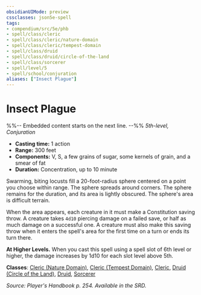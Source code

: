 ```yaml
---
obsidianUIMode: preview
cssclasses: json5e-spell
tags:
- compendium/src/5e/phb
- spell/class/cleric
- spell/class/cleric/nature-domain
- spell/class/cleric/tempest-domain
- spell/class/druid
- spell/class/druid/circle-of-the-land
- spell/class/sorcerer
- spell/level/5
- spell/school/conjuration
aliases: ["Insect Plague"]
---
```

# Insect Plague
%%-- Embedded content starts on the next line. --%%
*5th-level, Conjuration*  

- **Casting time:** 1 action
- **Range:** 300 feet
- **Components:** V, S, a few grains of sugar, some kernels of grain, and a smear of fat
- **Duration:** Concentration, up to 10 minute

Swarming, biting locusts fill a 20-foot-radius sphere centered on a point you choose within range. The sphere spreads around corners. The sphere remains for the duration, and its area is lightly obscured. The sphere's area is difficult terrain.

When the area appears, each creature in it must make a Constitution saving throw. A creature takes `4d10` piercing damage on a failed save, or half as much damage on a successful one. A creature must also make this saving throw when it enters the spell's area for the first time on a turn or ends its turn there.

**At Higher Levels.** When you cast this spell using a spell slot of 6th level or higher, the damage increases by 1d10 for each slot level above 5th.

**Classes**: [Cleric (Nature Domain)](cleric-nature-domain.md), [Cleric (Tempest Domain)](cleric-tempest-domain.md), [Cleric](cleric.md), [Druid (Circle of the Land)](druid-circle-of-the-land.md), [Druid](z_published%20files/2.%20Mechanics/compendium/classes/druid.md), [Sorcerer](sorcerer.md)

*Source: Player's Handbook p. 254. Available in the SRD.*